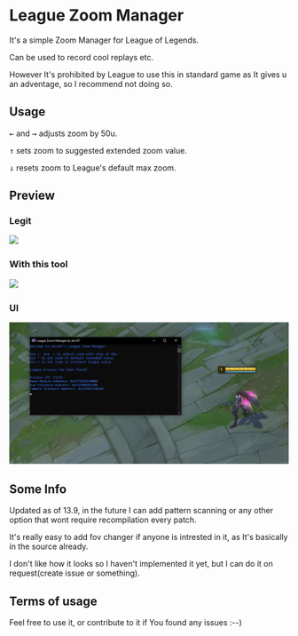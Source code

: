 # League Zoom Manager

It's a simple Zoom Manager for League of Legends.

Can be used to record cool replays etc.

However It's prohibited by League to use this in standard game as It gives u an adventage, so I recommend not doing so.

## Usage
<kbd>←</kbd> and <kbd>→</kbd> adjusts zoom by 50u.

<kbd>↑</kbd> sets zoom to suggested extended zoom value.

<kbd>↓</kbd> resets zoom to League's default max zoom.

## Preview
### Legit

<img src="./league_zoom_manager/preview/max_legit.png" width="512"/>

### With this tool

<img src="./league_zoom_manager/preview/example_with_manager.png" width="512"/>

### UI

<img src="./league_zoom_manager/preview/ui.png" width="512"/>

## Some Info
Updated as of 13.9, in the future I can add pattern scanning or any other option that wont require recompilation every patch.

It's really easy to add fov changer if anyone is intrested in it, as It's basically in the source already.

I don't like how it looks so I haven't implemented it yet, but I can do it on request(create issue or something).

## Terms of usage
Feel free to use it, or contribute to it if You found any issues :--)
